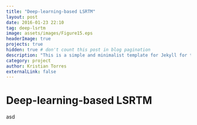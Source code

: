 ```yaml
---
title: "Deep-learning-based LSRTM"
layout: post
date: 2016-01-23 22:10
tag: deep-lsrtm
image: assets/images/Figure15.eps
headerImage: true
projects: true
hidden: true # don't count this post in blog pagination
description: "This is a simple and minimalist template for Jekyll for those who likes to eat noodles."
category: project
author: Kristian Torres
externalLink: false
---
```


# Deep-learning-based LSRTM
asd